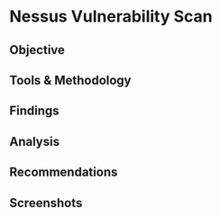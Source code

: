 # Nessus Vulnerability Scan

## Objective

## Tools & Methodology

## Findings

## Analysis

## Recommendations

## Screenshots

